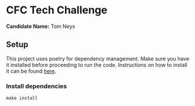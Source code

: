 CFC Tech Challenge
===============

**Candidate Name:** Tom Neys

## Setup
This project uses poetry for dependency management. Make sure you have it installed before proceeding to run the code.
Instructions on how to install it can be found [here](https://python-poetry.org/docs/#installation).

### Install dependencies
```
make install
```